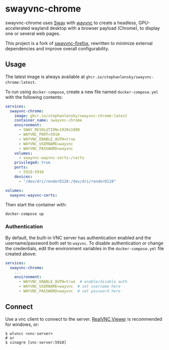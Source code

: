 # swayvnc-chrome

swayvnc-chrome uses [Sway](https://swaywm.org) with [wayvnc](https://github.com/any1/wayvnc) to create a headless, GPU-accelerated wayland desktop with a browser payload (Chrome), to display one or several web pages.

This project is a fork of [swayvnc-firefox](https://github.com/bbusse/swayvnc-firefox), rewritten to minimize external dependencies and improve overall configurability.

## Usage

The latest image is always available at `ghcr.io/stephanlensky/swayvnc-chrome:latest`.

To run using `docker-compose`, create a new file named `docker-compose.yml` with the following contents:

```yaml
services:
  swayvnc-chrome:
    image: ghcr.io/stephanlensky/swayvnc-chrome:latest
    container_name: swayvnc-chrome
    environment:
      - SWAY_RESOLUTION=1920x1080
      - WAYVNC_PORT=5910
      - WAYVNC_ENABLE_AUTH=true
      - WAYVNC_USERNAME=wayvnc
      - WAYVNC_PASSWORD=wayvnc
    volumes:
      - swayvnc-wayvnc-certs:/certs
    privileged: true
    ports:
      - 5910:5910
    devices:
      - "/dev/dri/renderD128:/dev/dri/renderD128"

volumes:
  swayvnc-wayvnc-certs:
```

Then start the container with:

```
docker-compose up
```

### Authentication

By default, the built-in VNC server has authentication enabled and the username/password both set to `wayvnc`. To disable authentication or change the credentials, edit the environment variables in the `docker-compose.yml` file created above:

```yaml
services:
  swayvnc-chrome:
    ...
    environment:
      - WAYVNC_ENABLE_AUTH=true  # enable/disable auth
      - WAYVNC_USERNAME=wayvnc  # set username here
      - WAYVNC_PASSWORD=wayvnc  # set password here
```

## Connect

Use a vnc client to connect to the server. [RealVNC Viewer](https://www.realvnc.com/en/connect/download/viewer/) is recommended for windows, or:

```
$ wlvncc <vnc-server>
# or
$ vinagre [vnc-server:5910]
```
